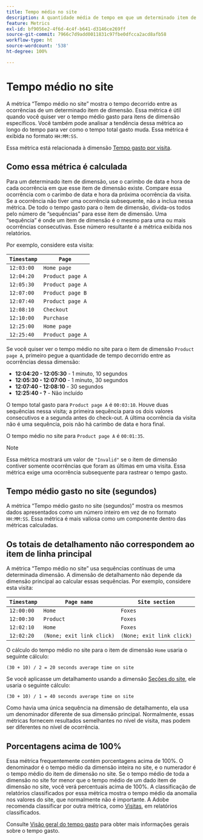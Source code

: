 ```yaml
---
title: Tempo médio no site
description: A quantidade média de tempo em que um determinado item de dimensão existia entre ocorrências.
feature: Metrics
exl-id: bf9056e2-4f6d-4c4f-b641-d3146ce269ff
source-git-commit: 7966c7d9add0011831c97fbe0dfcca2acd8afb58
workflow-type: ht
source-wordcount: '538'
ht-degree: 100%

---
```


# Tempo médio no site

A métrica “Tempo médio no site” mostra o tempo decorrido entre as ocorrências de um determinado item de dimensão. Essa métrica é útil quando você quiser ver o tempo médio gasto para itens de dimensão específicos. Você também pode analisar a tendência dessa métrica ao longo do tempo para ver como o tempo total gasto muda. Essa métrica é exibida no formato `HH:MM:SS`.

Essa métrica está relacionada à dimensão [Tempo gasto por visita](../dimensions/time-spent-per-visit.md).

## Como essa métrica é calculada

Para um determinado item de dimensão, use o carimbo de data e hora de cada ocorrência em que esse item de dimensão existe. Compare essa ocorrência com o carimbo de data e hora da próxima ocorrência da visita. Se a ocorrência não tiver uma ocorrência subsequente, não a inclua nessa métrica. De todo o tempo gasto para o item de dimensão, divida-os todos pelo número de “sequências” para esse item de dimensão. Uma “sequência” é onde um item de dimensão é o mesmo para uma ou mais ocorrências consecutivas. Esse número resultante é a métrica exibida nos relatórios.

Por exemplo, considere esta visita:

| `Timestamp` | `Page` |
| --- | --- |
| `12:03:00` | `Home page` |
| `12:04:20` | `Product page A` |
| `12:05:30` | `Product page A` |
| `12:07:00` | `Product page B` |
| `12:07:40` | `Product page A` |
| `12:08:10` | `Checkout` |
| `12:10:00` | `Purchase` |
| `12:25:00` | `Home page` |
| `12:25:40` | `Product page A` |


Se você quiser ver o tempo médio no site para o item de dimensão `Product page A`, primeiro pegue a quantidade de tempo decorrido entre as ocorrências dessa dimensão:

* **12:04:20 - 12:05:30** - 1 minuto, 10 segundos
* **12:05:30 - 12:07:00** - 1 minuto, 30 segundos
* **12:07:40 - 12:08:10** - 30 segundos
* **12:25:40 - ?** - Não incluído

O tempo total gasto para `Product page A` é `00:03:10`. Houve duas sequências nessa visita; a primeira sequência para os dois valores consecutivos e a segunda antes do check-out. A última ocorrência da visita não é uma sequência, pois não há carimbo de data e hora final.

O tempo médio no site para `Product page A` é `00:01:35`.

>[!NOTE]
>
>Essa métrica mostrará um valor de `"Invalid"` se o item de dimensão contiver somente ocorrências que foram as últimas em uma visita. Essa métrica exige uma ocorrência subsequente para rastrear o tempo gasto.

## Tempo médio gasto no site (segundos)

A métrica “Tempo médio gasto no site (segundos)” mostra os mesmos dados apresentados como um número inteiro em vez de no formato `HH:MM:SS`. Essa métrica é mais valiosa como um componente dentro das métricas calculadas.

## Os totais de detalhamento não correspondem ao item de linha principal

A métrica “Tempo médio no site” usa sequências contínuas de uma determinada dimensão. A dimensão de detalhamento não depende da dimensão principal ao calcular essas sequências. Por exemplo, considere esta visita:

| `Timestamp` | `Page name` | `Site section` |
| --- | --- | --- |
| `12:00:00` | `Home` | `Foxes` |
| `12:00:30` | `Product` | `Foxes` |
| `12:02:10` | `Home` | `Foxes` |
| `12:02:20` | `(None; exit link click)` | `(None; exit link click)` |

O cálculo do tempo médio no site para o item de dimensão `Home` usaria o seguinte cálculo:

```text
(30 + 10) / 2 = 20 seconds average time on site
```

Se você aplicasse um detalhamento usando a dimensão [Seções do site](../dimensions/site-section.md), ele usaria o seguinte cálculo:

```text
(30 + 10) / 1 = 40 seconds average time on site
```

Como havia uma única sequência na dimensão de detalhamento, ela usa um denominador diferente de sua dimensão principal. Normalmente, essas métricas fornecem resultados semelhantes no nível de visita, mas podem ser diferentes no nível de ocorrência.

## Porcentagens acima de 100%

Essa métrica frequentemente contém porcentagens acima de 100%. O denominador é o tempo médio da dimensão inteira no site, e o numerador é o tempo médio do item de dimensão no site. Se o tempo médio de toda a dimensão no site for menor que o tempo médio de um dado item de dimensão no site, você verá percentuais acima de 100%. A classificação de relatórios classificados por essa métrica mostra o tempo médio da anomalia nos valores do site, que normalmente não é importante. A Adobe recomenda classificar por outra métrica, como [Visitas](visits.md), em relatórios classificados.

Consulte [Visão geral do tempo gasto](time-spent.md) para obter mais informações gerais sobre o tempo gasto.
